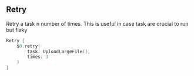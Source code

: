 ## Retry 

Retry a task n number of times. This is useful in case task are crucial to run but flaky

```swift
Retry {
    $0.retry(
        task: UploadLargeFile(),
        times: 3
    )
}
```